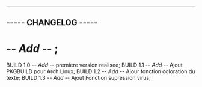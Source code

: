 ---------------------------------------------
-----             CHANGELOG             -----
---------------------------------------------

#  -*- Add -*-  ;


BUILD 1.0
-*- Add -*- premiere version realisee;
BUILD 1.1
-*- Add -*- Ajout PKGBUILD pour Arch Linux;
BUILD 1.2
-*- Add -*- Ajour fonction coloration du texte;
BUILD 1.3
-*- Add -*- Ajout Fonction supression virus;
